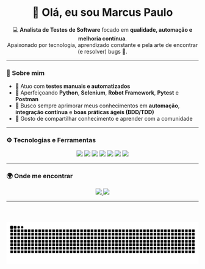 <h1 align="center">👋 Olá, eu sou Marcus Paulo</h1>

<p align="center">
  💻 <strong>Analista de Testes de Software</strong> focado em <strong>qualidade, automação e melhoria contínua</strong>.<br>
  Apaixonado por tecnologia, aprendizado constante e pela arte de encontrar (e resolver) bugs 🐞.
</p>

---

### 🧠 Sobre mim

- 🎯 Atuo com **testes manuais e automatizados**  
- 🧩 Aperfeiçoando **Python**, **Selenium**, **Robot Framework**, **Pytest** e **Postman**  
- 🔄 Busco sempre aprimorar meus conhecimentos em **automação**, **integração contínua** e **boas práticas ágeis (BDD/TDD)**  
- 💬 Gosto de compartilhar conhecimento e aprender com a comunidade  

---

### ⚙️ Tecnologias e Ferramentas

<p align="center">
  <img src="https://img.shields.io/badge/Python-3776AB?style=for-the-badge&logo=python&logoColor=white"/>
  <img src="https://img.shields.io/badge/Selenium-43B02A?style=for-the-badge&logo=selenium&logoColor=white"/>
  <img src="https://img.shields.io/badge/Robot_Framework-000000?style=for-the-badge&logo=robot-framework&logoColor=white"/>
  <img src="https://img.shields.io/badge/Postman-FF6C37?style=for-the-badge&logo=postman&logoColor=white"/>
  <img src="https://img.shields.io/badge/Pytest-0A9EDC?style=for-the-badge&logo=pytest&logoColor=white"/>
  <img src="https://img.shields.io/badge/GitHub-181717?style=for-the-badge&logo=github&logoColor=white"/>
  <img src="https://img.shields.io/badge/VS_Code-0078D7?style=for-the-badge&logo=visual-studio-code&logoColor=white"/>
</p>

---

### 🌍 Onde me encontrar

<p align="center">
  <a href="https://www.linkedin.com/in/marcus-costa1/">
    <img src="https://img.shields.io/badge/LinkedIn-Marcus%20Costa-blue?style=for-the-badge&logo=linkedin" />
  </a>
  <a href="mailto:mp-oliver.com">
    <img src="https://img.shields.io/badge/Email-Contact%20me-red?style=for-the-badge&logo=gmail&logoColor=white" />
  </a>
</p>

---


###

<br clear="both">

![github contribution grid snake animation](https://raw.githubusercontent.com/svhenrique/svhenrique/output/github-contribution-grid-snake.svg)

###
 

